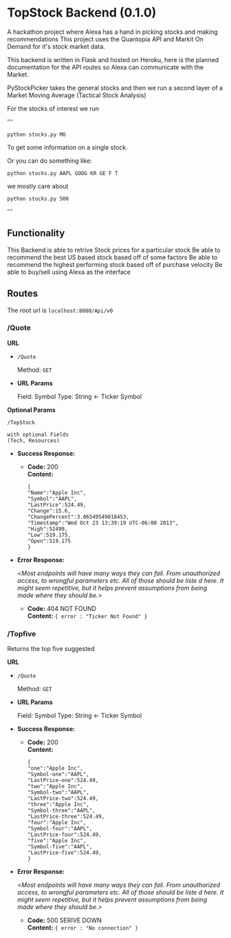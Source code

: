 # TopStock Backend (0.1.0)

A hackathon project where Alexa has a hand in picking stocks and making recommendations
This project uses the Quantopia API and Markit On Demand for it's stock market data.

This backend is written in Flask and hosted on Heroku, here is the planned documentation for the API
routes so Alexa can communicate with the Market.

PyStockPicker takes the general stocks and then we run a second layer of a Market Moving Average (Tactical Stock Analysis)

For the stocks of interest we run

'''

    python stocks.py MO

To get some information on a single stock.

Or you can do something like:

    python stocks.py AAPL GOOG KR GE F T

we mostly care about 

    python stocks.py 500
'''

## Functionality

This Backend is able to retrive Stock prices for a particular stock
Be able to recommend the best US based stock based off of some factors
Be able to recommend the highest performing stock based off of purchase velocity
Be able to buy/sell using Alexa as the interface

## Routes

The root url is `localhost:8080/Api/v0`

### /Quote

**URL**

* `/Quote`

    Method:
    `GET` 

*  **URL Params**

   Field: Symbol
   Type: String <- Ticker Symbol
   

 **Optional Params**

    /TopStock

    with optional Fields
    (Tech, Resources)

* **Success Response:**
  

  * **Code:** 200 <br />
    **Content:** 
    ```
    {
    "Name":"Apple Inc",
    "Symbol":"AAPL",
    "LastPrice":524.49,
    "Change":15.6,
    "ChangePercent":3.06549549018453,
    "Timestamp":"Wed Oct 23 13:39:19 UTC-06:00 2013",
    "High":52499,
    "Low":519.175,
    "Open":519.175 
    }
    ```
 
* **Error Response:**

  <_Most endpoints will have many ways they can fail. From unauthorized access, to wrongful parameters etc. All of those should be liste d here. It might seem repetitive, but it helps prevent assumptions from being made where they should be._>

  * **Code:** 404 NOT FOUND <br />
    **Content:** `{ error : "Ticker Not Found" }`

### /Topfive

Returns the top five suggested

**URL**

* `/Quote`

    Method:
    `GET` 

*  **URL Params**

   Field: Symbol
   Type: String <- Ticker Symbol

* **Success Response:**
  

  * **Code:** 200 <br />
    **Content:** 
    ```
    {
    "one":"Apple Inc",
    "Symbol-one":"AAPL",
    "LastPrice-one":524.49,
    "two":"Apple Inc",
    "Symbol-two":"AAPL",
    "LastPrice-two":524.49,
    "three":"Apple Inc",
    "Symbol-three":"AAPL",
    "LastPrice-three":524.49,
    "four":"Apple Inc",
    "Symbol-four":"AAPL",
    "LastPrice-four":524.49,
    "five":"Apple Inc",
    "Symbol-five":"AAPL",
    "LastPrice-five":524.49,
    }
    ```
 
* **Error Response:**

  <_Most endpoints will have many ways they can fail. From unauthorized access, to wrongful parameters etc. All of those should be liste d here. It might seem repetitive, but it helps prevent assumptions from being made where they should be._>

  * **Code:** 500 SERIVE DOWN <br />
    **Content:** `{ error : "No connection" }`



